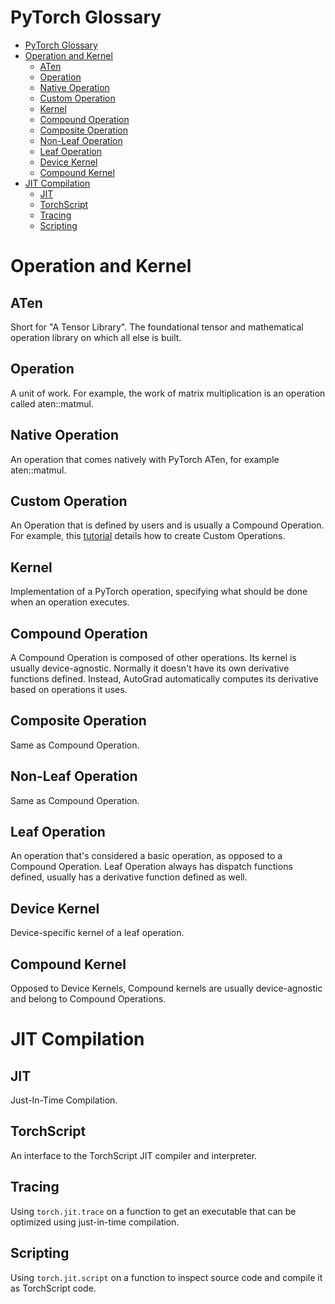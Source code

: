 # PyTorch Glossary

- [PyTorch Glossary](#pytorch-glossary)
- [Operation and Kernel](#operation-and-kernel)
  - [ATen](#aten)
  - [Operation](#operation)
  - [Native Operation](#native-operation)
  - [Custom Operation](#custom-operation)
  - [Kernel](#kernel)
  - [Compound Operation](#compound-operation)
  - [Composite Operation](#composite-operation)
  - [Non-Leaf Operation](#non-leaf-operation)
  - [Leaf Operation](#leaf-operation)
  - [Device Kernel](#device-kernel)
  - [Compound Kernel](#compound-kernel)
- [JIT Compilation](#jit-compilation)
  - [JIT](#jit)
  - [TorchScript](#torchscript)
  - [Tracing](#tracing)
  - [Scripting](#scripting)

# Operation and Kernel

## ATen

Short for "A Tensor Library". The foundational tensor and mathematical
operation library on which all else is built.

## Operation

A unit of work. For example, the work of matrix multiplication is an operation
called aten::matmul.

## Native Operation

An operation that comes natively with PyTorch ATen, for example aten::matmul.

## Custom Operation

An Operation that is defined by users and is usually a Compound Operation.
For example, this
[tutorial](https://pytorch.org/docs/stable/notes/extending.html) details how
to create Custom Operations.

## Kernel

Implementation of a PyTorch operation, specifying what should be done when an
operation executes.

## Compound Operation

A Compound Operation is composed of other operations. Its kernel is usually
device-agnostic. Normally it doesn't have its own derivative functions defined.
Instead, AutoGrad automatically computes its derivative based on operations it
uses.

## Composite Operation

Same as Compound Operation.

## Non-Leaf Operation

Same as Compound Operation.

## Leaf Operation

An operation that's considered a basic operation, as opposed to a Compound
Operation. Leaf Operation always has dispatch functions defined, usually has a
derivative function defined as well.

## Device Kernel

Device-specific kernel of a leaf operation.

## Compound Kernel

Opposed to Device Kernels, Compound kernels are usually device-agnostic and belong to Compound Operations.

# JIT Compilation

## JIT

Just-In-Time Compilation.

## TorchScript

An interface to the TorchScript JIT compiler and interpreter.

## Tracing

Using `torch.jit.trace` on a function to get an executable that can be optimized
using just-in-time compilation.

## Scripting

Using `torch.jit.script` on a function to inspect source code and compile it as
TorchScript code.
